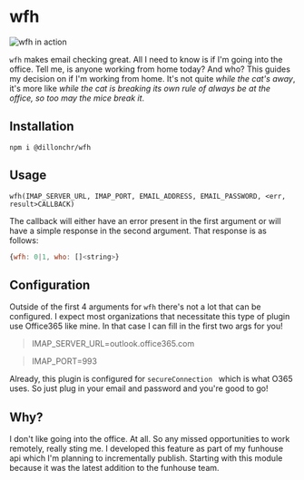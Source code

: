 # wfh
![wfh in action](https://media.giphy.com/media/xT1XGEVSIzSoraiPTO/giphy.gif)

`wfh` makes email checking great. All I need to know is if I'm going into the office. Tell me, is anyone working from home today? And who? This guides my decision on if I'm working from home. It's not quite _while the cat's away_, it's more like _while the cat is breaking its own rule of always be at the office, so too may the mice break it_.

## Installation
`npm i @dillonchr/wfh`

## Usage
`wfh(IMAP_SERVER_URL, IMAP_PORT, EMAIL_ADDRESS, EMAIL_PASSWORD, <err, result>CALLBACK)`

The callback will either have an error present in the first argument or will have a simple response in the second argument. That response is as follows:

```javascript
{wfh: 0|1, who: []<string>}
```

## Configuration
Outside of the first 4 arguments for `wfh` there's not a lot that can be configured. I expect most organizations that necessitate this type of plugin use Office365 like mine. In that case I can fill in the first two args for you!

> IMAP_SERVER_URL=outlook.office365.com

> IMAP_PORT=993

Already, this plugin is configured for `secureConnection ` which is what O365 uses. So just plug in your email and password and you're good to go!

## Why?
I don't like going into the office. At all. So any missed opportunities to work remotely, really sting me. I developed this feature as part of my funhouse api which I'm planning to incrementally publish. Starting with this module because it was the latest addition to the funhouse team.
